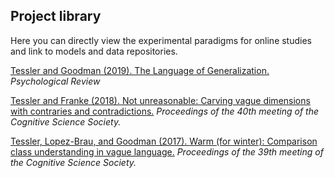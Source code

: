 ## Project library

Here you can directly view the experimental paradigms for online studies and link to models and data repositories.

[Tessler and Goodman (2019). The Language of Generalization.](projects/genlang_index.html) *Psychological Review*

[Tessler and Franke (2018). Not unreasonable: Carving vague dimensions with contraries and contradictions.](projects/negant_index.html) *Proceedings of the 40th meeting of the Cognitive Science Society.*

[Tessler, Lopez-Brau, and Goodman (2017). Warm (for winter): Comparison class understanding in vague language.](projects/comparisonclass_index.html) *Proceedings of the 39th meeting of the Cognitive Science Society.*
